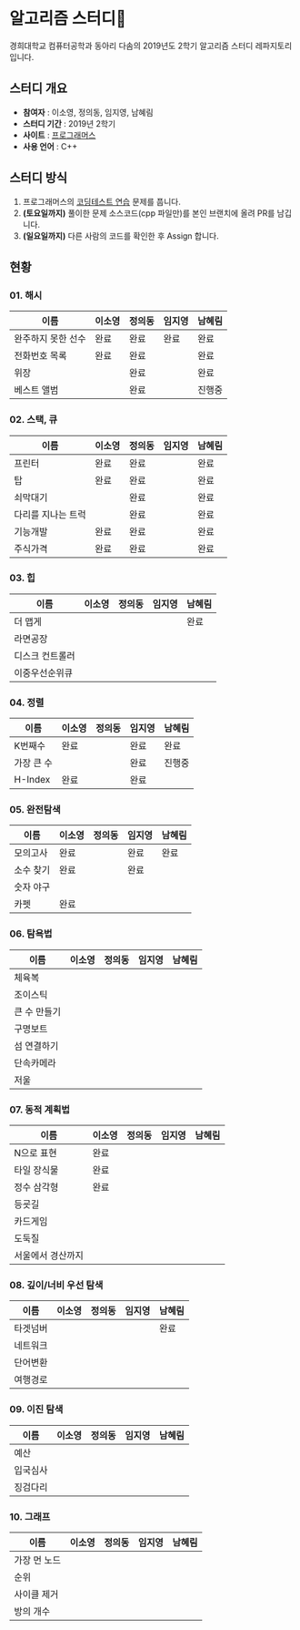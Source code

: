 # 알고리즘 스터디📝

경희대학교 컴퓨터공학과 동아리 다솜의 2019년도 2학기 알고리즘 스터디 레파지토리입니다.

## 스터디 개요
* **참여자** : 이소영, 정의동, 임지영, 남혜림
* **스터디 기간** : 2019년 2학기
* **사이트** : [프로그래머스](https://programmers.co.kr)
* **사용 언어** : C++

## 스터디 방식
1. 프로그래머스의 [코딩테스트 연습](https://programmers.co.kr/learn/challenges) 문제를 풉니다.
2. **(토요일까지)** 풀이한 문제 소스코드(cpp 파일만)를 본인 브랜치에 올려 PR를 남깁니다.
3. **(일요일까지)** 다른 사람의 코드를 확인한 후 Assign 합니다.

## 현황
### 01. 해시
|이름|이소영|정의동|임지영|남혜림|
|--|--|--|--|--|
|완주하지 못한 선수|완료|완료|완료|완료|
|전화번호 목록|완료|완료||완료|
|위장||완료||완료|
|베스트 앨범||완료||진행중|

### 02. 스택, 큐
|이름|이소영|정의동|임지영|남혜림|
|--|--|--|--|--|
|프린터|완료|완료||완료|
|탑|완료|완료||완료|
|쇠막대기||완료||완료|
|다리를 지나는 트럭||완료||완료|
|기능개발|완료|완료||완료|
|주식가격|완료|완료||완료|

### 03. 힙
|이름|이소영|정의동|임지영|남혜림|
|--|--|--|--|--|
|더 맵게||||완료|
|라면공장|||||
|디스크 컨트롤러|||||
|이중우선순위큐|||||

### 04. 정렬
|이름|이소영|정의동|임지영|남혜림|
|--|--|--|--|--|
|K번째수|완료||완료|완료|
|가장 큰 수|||완료|진행중|
|H-Index|완료||완료||

### 05. 완전탐색
|이름|이소영|정의동|임지영|남혜림|
|--|--|--|--|--|
|모의고사|완료||완료|완료|
|소수 찾기|완료||완료||
|숫자 야구|||||
|카펫|완료||||

### 06. 탐욕법
|이름|이소영|정의동|임지영|남혜림|
|--|--|--|--|--|
|체육복|||||
|조이스틱|||||
|큰 수 만들기|||||
|구명보트|||||
|섬 연결하기|||||
|단속카메라|||||
|저울|||||

### 07. 동적 계획법
|이름|이소영|정의동|임지영|남혜림|
|--|--|--|--|--|
|N으로 표현|완료||||
|타일 장식물|완료||||
|정수 삼각형|완료||||
|등굣길|||||
|카드게임|||||
|도둑질|||||
|서울에서 경산까지|||||

### 08. 깊이/너비 우선 탐색
|이름|이소영|정의동|임지영|남혜림|
|--|--|--|--|--|
|타겟넘버||||완료|
|네트워크|||||
|단어변환|||||
|여행경로|||||

### 09. 이진 탐색
|이름|이소영|정의동|임지영|남혜림|
|--|--|--|--|--|
|예산|||||
|입국심사|||||
|징검다리|||||

### 10. 그래프
|이름|이소영|정의동|임지영|남혜림|
|--|--|--|--|--|
|가장 먼 노드|||||
|순위|||||
|사이클 제거|||||
|방의 개수|||||
